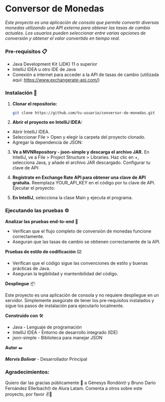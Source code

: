 # Conversor de Monedas

_Este proyecto es una aplicación de consola que permite convertir diversas monedas utilizando una API externa para obtener las tasas de cambio actuales. Los usuarios pueden seleccionar entre varias opciones de conversión y obtener el valor convertido en tiempo real._

### Pre-requisitos 📋

- Java Development Kit (JDK) 11 o superior
- IntelliJ IDEA u otro IDE de Java
- Conexión a internet para acceder a la API de tasas de cambio (utilizada aquí: https://www.exchangerate-api.com/)

### Instalación 🔧

1. **Clonar el repositorio:**
   ```bash
   git clone https://github.com/tu-usuario/conversor-de-monedas.git

2. **Abrir el proyecto en IntelliJ IDEA:**
- Abrir IntelliJ IDEA.
- Seleccionar File > Open y elegir la carpeta del proyecto clonado.
- Agregar la dependencia de JSON:

3. **Ve a MVNRepository - json-simple y descarga el archivo JAR.**
En IntelliJ, ve a File > Project Structure > Libraries.
Haz clic en +, selecciona Java, y añade el archivo JAR descargado.
Configurar tu clave de API:

4. **Regístrate en Exchange Rate API para obtener una clave de API gratuita.**
Reemplaza YOUR_API_KEY en el código por tu clave de API.
Ejecutar el proyecto:

5. **En IntelliJ**, selecciona la clase Main y ejecuta el programa.

### Ejecutando las pruebas ⚙️

**Analizar las pruebas end-to-end** 🔩

- Verifican que el flujo completo de conversión de monedas funcione correctamente.
- Aseguran que las tasas de cambio se obtienen correctamente de la API.

**Pruebas de estilo de codificación** ⌨️

- Verifican que el código sigue las convenciones de estilo y buenas prácticas de Java.
- Aseguran la legibilidad y mantenibilidad del código.

**Despliegue** 📦

Este proyecto es una aplicación de consola y no requiere despliegue en un servidor.
Simplemente asegúrate de tener los pre-requisitos instalados y sigue los pasos de instalación para ejecutarlo localmente.

**Construido con** 🛠️

- Java - Lenguaje de programación
- IntelliJ IDEA - Entorno de desarrollo integrado (IDE)
- json-simple - Biblioteca para manejar JSON

**Autor** ✒️

***Mervis Bolivar*** - Desarrollador Principal

### Agradecimientos:
Quiero dar las gracias públicamente 🎁 a Génesys Rondón🤓 y Bruno Darío Fernández Ellerbach🤓 de Alura Latam.
Comenta a otros sobre este proyecto, por favor ✌️📢
